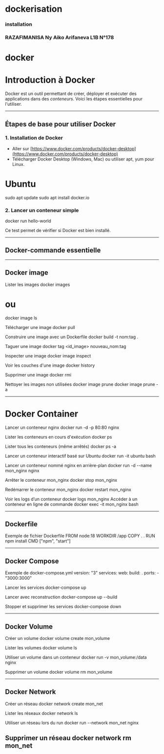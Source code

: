 # dockerisation

### installation
### RAZAFIMANISA Ny Aiko Arifaneva  L1B  N°178


# docker

#  Introduction à Docker

Docker est un outil permettant de créer, déployer et exécuter des applications dans des *conteneurs*. Voici les étapes essentielles pour l'utiliser.

---

##  Étapes de base pour utiliser Docker

### 1. Installation de Docker

- Aller sur [https://www.docker.com/products/docker-desktop](https://www.docker.com/products/docker-desktop)
- Télécharger Docker Desktop (Windows, Mac) ou utiliser apt, yum pour Linux.

# Ubuntu
sudo apt update
sudo apt install docker.io

### 2.  Lancer un conteneur simple

docker run hello-world

Ce test permet de vérifier si Docker est bien installé.

---

## Docker-commande essentielle 

---

##  Docker image 

 Lister les images
docker images
# ou
docker image ls

 Télécharger une image
docker pull <image>

Construire une image avec un Dockerfile
docker build -t nom:tag .

 Taguer une image
docker tag <id_image> nouveau_nom:tag

Inspecter une image
docker image inspect <image>

 Voir les couches d'une image
docker history <image>

 Supprimer une image
docker rmi <image>

 Nettoyer les images non utilisées
docker image prune
docker image prune -a

---

#  Docker Container

 Lancer un conteneur nginx
docker run -d -p 80:80 nginx

 Lister les conteneurs en cours d'exécution
docker ps

Lister tous les conteneurs (même arrêtés)
docker ps -a

 Lancer un conteneur interactif basé sur Ubuntu
docker run -it ubuntu bash

 Lancer un conteneur nommé nginx en arrière-plan
docker run -d --name mon_nginx nginx

 Arrêter le conteneur mon_nginx
docker stop mon_nginx

 Redémarrer le conteneur mon_nginx
docker restart mon_nginx

 Voir les logs d’un conteneur
docker logs mon_nginx
 Accéder à un conteneur en ligne de commande
docker exec -it mon_nginx bash

---

##  Dockerfile

 Exemple de fichier Dockerfile
FROM node:18
WORKDIR /app
COPY . .
RUN npm install
CMD ["npm", "start"]

---

##  Docker Compose

 Exemple de docker-compose.yml
version: "3"
services:
  web:
    build: .
    ports:
      - "3000:3000"

 Lancer les services
docker-compose up

 Lancer avec reconstruction
docker-compose up --build

 Stopper et supprimer les services
docker-compose down

---

##  Docker Volume

 Créer un volume
docker volume create mon_volume

 Lister les volumes
docker volume ls

Utiliser un volume dans un conteneur
docker run -v mon_volume:/data nginx

 Supprimer un volume
docker volume rm mon_volume

---

##  Docker Network
 Créer un réseau
docker network create mon_net

 Lister les réseaux
docker network ls

 Utiliser un réseau lors du run
docker run --network mon_net nginx

Supprimer un réseau
docker network rm mon_net
---
